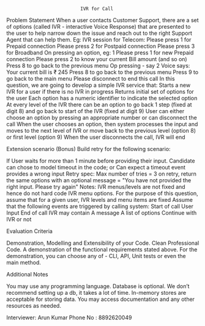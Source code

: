                                IVR for Call

Problem Statement
When a user contacts Customer Support, there are a set of options (called IVR - interactive Voice Response) that are presented to the user to help narrow down the issue and reach out to the right Support Agent that can help them.
Eg: IVR session for Telecom:
Please press 1 for Prepaid connection
Please press 2 for Postpaid connection
Please press 3 for Broadband
On pressing an option, eg: 1
Please press 1 for new Prepaid connection
Please press 2 to know your current Bill amount
(and so on)
Press 8 to go back to the previous menu
Op pressing - say 2
Voice says: Your current bill is ₹ 245
Press 8 to go back to the previous menu
Press 9 to go back to the main menu
Please disconnect to end this call
In this question, we are going to develop a simple IVR service that:
Starts a new IVR for a user if there is no IVR in progress
Returns initial set of options for the user
Each option has a numeric identifier to indicate the selected option
At every level of the IVR there can be an option to go back 1 step (fixed at digit 8) and go back to start of the IVR (fixed at digit 9)
User can either choose an option by pressing an appropriate number or can disconnect the call
When the user chooses an option, then system processes the input and moves to the next level of IVR or move back to the previous level (option 8) or first level (option 9)
When the user disconnects the call, IVR will end

Extension scenario (Bonus)
Build retry for the following scenario:


If User waits for more than 1 minute before providing their input.
Candidate can chose to model timeout in the code; or
Can expect a timeout event
provides a wrong input
Retry spec:
Max number of tries = 3
on retry, return the same options with an optional message = "You have not provided the right input. Please try again"
Notes:
IVR menus/levels are not fixed and hence do not hard code IVR menu options.
For the purpose of this question, assume that for a given user, IVR levels and menu items are fixed
Assume that the following events are triggered by calling system:
Start of call
User Input
End of call
IVR may contain
A message
A list of options
Continue with IVR or not



















Evaluation Criteria

Demonstration, Modelling and Extensibility of your Code.
Clean Professional Code.
A demonstration of the functional requirements stated above.
For the demonstration, you can choose any of - CLI, API, Unit tests or even the main method.


Additional Notes

You may use any programming language.
Database is optional. We don’t recommend setting up a db, it takes a lot of time. In-memory stores are acceptable for storing data.
You may access documentation and any other resources as needed.


Interviewer: Arun Kumar
Phone No : 8892620049
